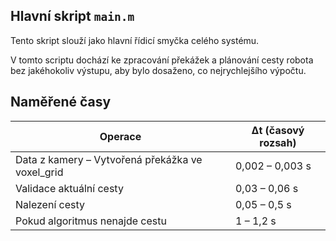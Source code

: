 ## Hlavní skript `main.m`

Tento skript slouží jako hlavní řídicí smyčka celého systému.

V tomto scriptu dochází ke zpracování překážek a plánování cesty robota bez jakéhokoliv výstupu, aby bylo dosaženo, co nejrychlejšího výpočtu.


## Naměřené časy

| Operace                                       | Δt (časový rozsah)     |
|----------------------------------------------|-------------------------|
| Data z kamery – Vytvořená překážka ve voxel_grid | 0,002 – 0,003 s        |
| Validace aktuální cesty                      | 0,03 – 0,06 s           |
| Nalezení cesty                                | 0,05 – 0,5 s            |
| Pokud algoritmus nenajde cestu               | 1 – 1,2 s               |
